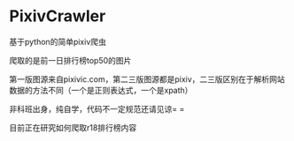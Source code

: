 # PixivCrawler
 基于python的简单pixiv爬虫
 
 爬取的是前一日排行榜top50的图片
 
 第一版图源来自pixivic.com，第二三版图源都是pixiv，二三版区别在于解析网站数据的方法不同（一个是正则表达式，一个是xpath）
 
 非科班出身，纯自学，代码不一定规范还请见谅= =
 
 目前正在研究如何爬取r18排行榜内容
